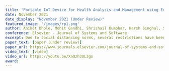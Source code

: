 ```yaml
---
title: 'Portable IoT Device for Health Analysis and Management using Edge Computing'
date: November 2021
date_display: "November 2021 (Under Review)"
featured_image: '/images/rp1.png'
author: Aniket Dhole, Mohit Gandhi, Shrishail Kumbhar, Harsh Singhal, Sonal Gore
conference: Elsevier - Journal of Systems and Software
excerpt: Due to social distancing norms, several restrictions have been established in public settings due to the COVID-19 pandemic. There are no automated systems or procedures for managing large groups of people in offices and schools. Some systems use camera footage of workspaces to verify whether individuals are wearing masks, and temperature checks are done manually by designated authorities and processed on massive servers. The paper contains a proposed prototype of a portable device that can manage if individuals entering the workspace are wearing masks, and have an appropriate heart pulse rate using M5Stack Core2, ESP32 Camera Module, and distance sensors. For optimization and fast Mask Detection Model which will run entirely on the device, Tensorflow Lite and Edge Computing are used. The mask detection model achieves an accuracy of 87.8%.
paper_text: [paper (under review)]
paper_url: https://www.journals.elsevier.com/journal-of-systems-and-software
video_text: [video]
video_url: https://youtu.be/XaQzh3UL3gs
award: 
---
```

